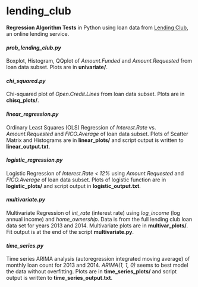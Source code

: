 # lending_club

**Regression Algorithm Tests** in Python using loan data from [Lending Club](https://www.lendingclub.com/info/download-data.action), an online lending service.

#### *prob_lending_club.py* 
Boxplot, Histogram, QQplot of *Amount.Funded* and *Amount.Requested* from loan data subset.  Plots are in **univariate/**.
#### *chi_squared.py* 
Chi-squared plot of *Open.Credit.Lines* from loan data subset.  Plots are in **chisq_plots/**.
#### *linear_regression.py* 
Ordinary Least Squares (OLS) Regression of *Interest.Rate* vs. *Amount.Requested* and *FICO.Average* of loan data subset.  Plots of Scatter Matrix and Histograms are in **linear_plots/** and script output is written to **linear_output.txt**.
#### *logistic_regression.py* 
Logistic Regression of *Interest.Rate < 12%* using *Amount.Requested* and *FICO.Average* of loan data subset.  Plots of logistic function are in **logistic_plots/** and script output in **logistic_output.txt**.
#### *multivariate.py* 
Multivariate Regression of *int_rate* (interest rate) using *log_income* (log annual income) and *home_ownership*.  Data is from the full lending club loan data set for years 2013 and 2014.  Multivariate plots are in **multivar_plots/**.  Fit output is at the end of the script **multivariate.py**.
#### *time_series.py*
Time series ARIMA analysis (autoregression integrated moving average) of monthly loan count for 2013 and 2014.  *ARIMA(1, 1, 0)* seems to best model the data without overfitting.  Plots are in **time_series_plots/** and script output is written to **time_series_output.txt**.
